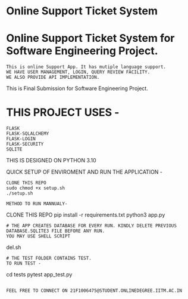 # Online Support Ticket System
# Online Support Ticket System for Software Engineering Project.
````
This is online Support App. It has mutiple language support.
WE HAVE USER MANAGEMENT, LOGIN, QUERY REVIEW FACILITY.
WE ALSO PROVIDE API IMPLEMENTATION.

````

This is Final Submission for Software Engineering Project.

# THIS PROJECT USES -
```
FLASK
FLASK-SQLALCHEMY
FLASK-LOGIN
FLASK-SECURITY
SQLITE
```

THIS IS DESIGNED ON PYTHON 3.10


QUICK SETUP OF ENVIROMENT AND RUN THE APPLICATION -
```
CLONE THIS REPO
sudo chmod +x setup.sh
./setup.sh

METHOD TO RUN MANNUALY-
```
CLONE THIS REPO
pip install -r requirements.txt
python3 app.py
```
# THE APP CREATES DATABASE FOR EVERY RUN. KINDLY DELETE PREVIOUS DATABASE.SQLITE3 FILE BEFORE ANY RUN.
YOU MAY USE SHELL SCRIPT
```
del.sh
```
# THE TEST FOLDER CONTAINS TEST.
TO RUN TEST -
```
cd tests
pytest app_test.py
```

FEEL FREE TO CONNECT ON 21F1006475@STUDENT.ONLINEDEGREE.IITM.AC.IN